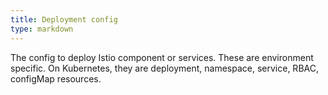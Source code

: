 ```yaml
---
title: Deployment config
type: markdown
---
```

The config to deploy Istio component or services. These are environment
specific. On Kubernetes, they are deployment, namespace, service, RBAC,
configMap resources. 

